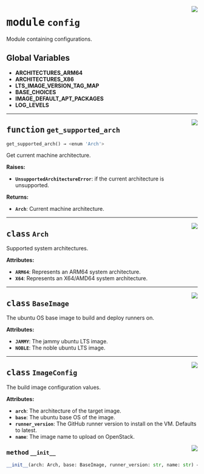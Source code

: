 <!-- markdownlint-disable -->

<a href="../src/github_runner_image_builder/config.py#L0"><img align="right" style="float:right;" src="https://img.shields.io/badge/-source-cccccc?style=flat-square"></a>

# <kbd>module</kbd> `config`
Module containing configurations. 

**Global Variables**
---------------
- **ARCHITECTURES_ARM64**
- **ARCHITECTURES_X86**
- **LTS_IMAGE_VERSION_TAG_MAP**
- **BASE_CHOICES**
- **IMAGE_DEFAULT_APT_PACKAGES**
- **LOG_LEVELS**

---

<a href="../src/github_runner_image_builder/config.py#L46"><img align="right" style="float:right;" src="https://img.shields.io/badge/-source-cccccc?style=flat-square"></a>

## <kbd>function</kbd> `get_supported_arch`

```python
get_supported_arch() → <enum 'Arch'>
```

Get current machine architecture. 



**Raises:**
 
 - <b>`UnsupportedArchitectureError`</b>:  if the current architecture is unsupported. 



**Returns:**
 
 - <b>`Arch`</b>:  Current machine architecture. 


---

<a href="../src/github_runner_image_builder/config.py#L17"><img align="right" style="float:right;" src="https://img.shields.io/badge/-source-cccccc?style=flat-square"></a>

## <kbd>class</kbd> `Arch`
Supported system architectures. 



**Attributes:**
 
 - <b>`ARM64`</b>:  Represents an ARM64 system architecture. 
 - <b>`X64`</b>:  Represents an X64/AMD64 system architecture. 





---

<a href="../src/github_runner_image_builder/config.py#L65"><img align="right" style="float:right;" src="https://img.shields.io/badge/-source-cccccc?style=flat-square"></a>

## <kbd>class</kbd> `BaseImage`
The ubuntu OS base image to build and deploy runners on. 



**Attributes:**
 
 - <b>`JAMMY`</b>:  The jammy ubuntu LTS image. 
 - <b>`NOBLE`</b>:  The noble ubuntu LTS image. 





---

<a href="../src/github_runner_image_builder/config.py#L140"><img align="right" style="float:right;" src="https://img.shields.io/badge/-source-cccccc?style=flat-square"></a>

## <kbd>class</kbd> `ImageConfig`
The build image configuration values. 



**Attributes:**
 
 - <b>`arch`</b>:  The architecture of the target image. 
 - <b>`base`</b>:  The ubuntu base OS of the image. 
 - <b>`runner_version`</b>:  The GitHub runner version to install on the VM. Defaults to latest. 
 - <b>`name`</b>:  The image name to upload on OpenStack. 

<a href="../<string>"><img align="right" style="float:right;" src="https://img.shields.io/badge/-source-cccccc?style=flat-square"></a>

### <kbd>method</kbd> `__init__`

```python
__init__(arch: Arch, base: BaseImage, runner_version: str, name: str) → None
```









